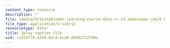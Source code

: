 ```yaml
---
content_type: resource
description: ''
file: /media/https%3A/open-learning-course-data-rc.s3.amazonaws.com/6-00sc-introduction-to-computer-science-and-programming-spring-2011/c2d19f784328d3cd6ca0d950272d708e_ddtobc-AOK4.srt
file_type: application/x-subrip
resourcetype: Other
title: 3play caption file
uid: c2d19f78-4328-d3cd-6ca0-d950272d708e
---
```

